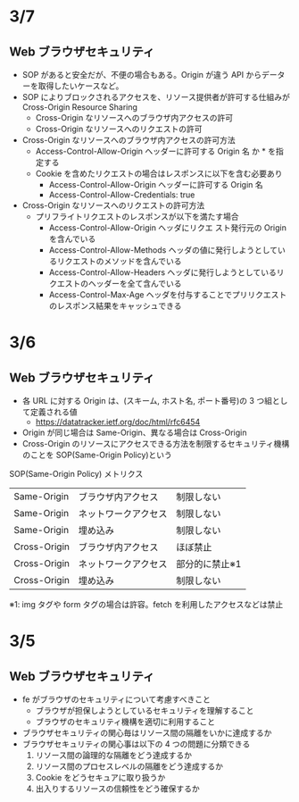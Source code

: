 # 3/7

## Web ブラウザセキュリティ

- SOP があると安全だが、不便の場合もある。Origin が違う API からデーターを取得したいケースなど。
- SOP によりブロックされるアクセスを、リソース提供者が許可する仕組みが Cross-Origin Resource Sharing
  - Cross-Origin なリソースへのブラウザ内アクセスの許可
  - Cross-Origin なリソースへのリクエストの許可
- Cross-Origin なリソースへのブラウザ内アクセスの許可方法
  - Access-Control-Allow-Origin ヘッダーに許可する Origin 名 か \* を指定する
  - Cookie を含めたリクエストの場合はレスポンスに以下を含む必要あり
    - Access-Control-Allow-Origin ヘッダーに許可する Origin 名
    - Access-Control-Allow-Credentials: true
- Cross-Origin なリソースへのリクエストの許可方法
  - プリフライトリクエストのレスポンスが以下を満たす場合
    - Access-Control-Allow-Origin ヘッダにリクエ スト発行元の Origin を含んでいる
    - Access-Control-Allow-Methods ヘッダの値に発行しようとしているリクエストのメソッドを含んでいる
    - Access-Control-Allow-Headers ヘッダに発行しようとしているリクエストのヘッダーを全て含んでいる
    - Access-Control-Max-Age ヘッダを付与することでプリリクエストのレスポンス結果をキャッシュできる

# 3/6

## Web ブラウザセキュリティ

- 各 URL に対する Origin は、(スキーム, ホスト名, ポート番号)の 3 つ組として定義される値
  - https://datatracker.ietf.org/doc/html/rfc6454
- Origin が同じ場合は Same-Origin、異なる場合は Cross-Origin
- Cross-Origin のリソースにアクセスできる方法を制限するセキュリティ機構のことを SOP(Same-Origin Policy)という

SOP(Same-Origin Policy) メトリクス

<table>
<tr><td>Same-Origin</td><td>ブラウザ内アクセス</td><td>制限しない</td></tr>
<tr><td>Same-Origin</td><td>ネットワークアクセス</td><td>制限しない</td></tr>
<tr><td>Same-Origin</td><td>埋め込み</td><td>制限しない</td></tr>
<tr><td>Cross-Origin</td><td>ブラウザ内アクセス</td><td>ほぼ禁止</td></tr>
<tr><td>Cross-Origin</td><td>ネットワークアクセス</td><td>部分的に禁止※1</td></tr>
<tr><td>Cross-Origin</td><td>埋め込み</td><td>制限しない</td></tr>
</table>

※1: img タグや form タグの場合は許容。fetch を利用したアクセスなどは禁止

# 3/5

## Web ブラウザセキュリティ

- fe がブラウザのセキュリティについて考慮すべきこと
  - ブラウザが担保しようとしているセキュリティを理解すること
  - ブラウザのセキュリティ機構を適切に利用すること
- ブラウザセキュリティの関心毎はリソース間の隔離をいかに達成するか
- ブラウザセキュリティの関心事は以下の 4 つの問題に分類できる
  1. リソース間の論理的な隔離をどう達成するか
  2. リソース間のプロセスレベルの隔離をどう達成するか
  3. Cookie をどうセキュアに取り扱うか
  4. 出入りするリソースの信頼性をどう確保するか
